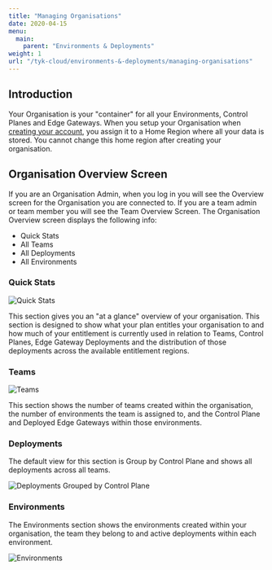 ```yaml
---
title: "Managing Organisations"
date: 2020-04-15
menu:
  main:
    parent: "Environments & Deployments"
weight: 1
url: "/tyk-cloud/environments-&-deployments/managing-organisations"
---
```


## Introduction

Your Organisation is your "container" for all your Environments, Control Planes and Edge Gateways. When you setup your Organisation when [creating your account](/tyk-cloud/getting-started-tyk-cloud/create-account/), you assign it to a Home Region where all your data is stored. You cannot change this home region after creating your organisation.

## Organisation Overview Screen

If you are an Organisation Admin, when you log in you will see the Overview screen for the Organisation you are connected to. If you are a team admin or team member you will see the Team Overview Screen. The Organisation Overview screen displays the following info:

* Quick Stats
* All Teams
* All Deployments
* All Environments


### Quick Stats

![Quick Stats](/img/admin/tyk-cloud-org-overview.png)

This section gives you an "at a glance" overview of your organisation. This section is designed to show what your plan entitles your organisation to and how much of your entitlement is currently used in relation to Teams, Control Planes, Edge Gateway Deployments and the distribution of those deployments across the available entitlement regions.

### Teams

![Teams](/img/admin/tyk-cloud-org-teams.png)

This section shows the number of teams created within the organisation, the number of environments the team is assigned to, and the Control Plane and Deployed Edge Gateways within those environments.

### Deployments

The default view for this section is Group by Control Plane and shows all deployments across all teams.

![Deployments Grouped by Control Plane](/img/admin/tyk-cloud-org-deployments.png)

### Environments

The Environments section shows the environments created within your organisation, the team they belong to and active deployments within each environment.

![Environments](/img/admin/org_admin_environments.png)
